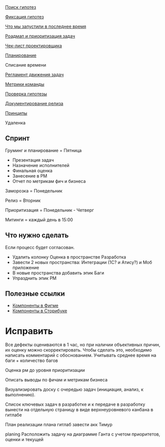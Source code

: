 
[Поиск гипотез](searchHypothesis.md)

[Фиксация гипотез](writeHypothesis.md)

[Что мы запустили в последнее время](lastTime.md)

[Роадмап и приоритизация задач](roadmap.md)

[Чек-лист проектировщика](dor.md) 

[Планирование](planning.md)

Списание времени

[Регламент движения задач](move.md)

[Метрики команды](metrika.md)

[Проверка гипотезы](report.md)

[Документирование релиза](docs.md)

[Принципы](principles.md)

Удаленка



## Спринт
Груминг и планирование = Пятница
- Презентация задач
- Назначение исполнителей
- Финальная оценка
- Занесение в РМ
- Отчет по метрикам фич и бизнеса
  
Заморозка = Понедельник

Релиз = Вторник

Приоритизация = Понедельник - Четверг

Митинги = каждый день в 15:00

## Что нужно сделать 
Если процесс будет согласован.

- Удалить колонку Оценка в пространстве Разработка
- Завести 2 новых пространства: Интеграции (1С? и Атису?) и Моб приложение
- В новые пространства добавить эпик Баги
- Упразднить эпик РМ

## Полезные ссылки
- [Компоненты в Фигме](https://www.figma.com/file/z8L2x2D0REwPD0usEeOXtB/%D0%9A%D0%BE%D0%BC%D0%BF%D0%BE%D0%BD%D0%B5%D0%BD%D1%82%D1%8B?node-id=1538%3A22257)
- [Компоненты в Сторибуке](https://dot-dot.ru/storybook)


# Исправить


Все дефекты оцениваются в 1 час, но при наличии объективных причин, их оценку можно скорректировать. Чтобы сделать это, необходимо написать комментарий с обоснованием.
Учитывать среднее время на баги + количество багов

Оценка рм до уровня приоритизации

Описать выводы по фичам и метрикам бизнеса

Визуализировать доску с очередью задач (инициация, анализ, к выполнению).

Список ключевых задач в разработке и к передаче в разработку вынести на отдельную страницу в виде верхнеуровневого канбана в гитлабе

План реализации плана
гитлаб завести акк Тимур


planing Расположить задачу на диаграмме Ганта с учетом приоритетов, оценки и текущей


